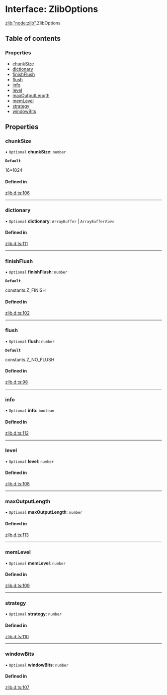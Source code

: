# Interface: ZlibOptions

[zlib](../modules/zlib.md).["node:zlib"](../modules/zlib._node_zlib_.md).ZlibOptions

## Table of contents

### Properties

- [chunkSize](zlib._node_zlib_.ZlibOptions.md#chunksize)
- [dictionary](zlib._node_zlib_.ZlibOptions.md#dictionary)
- [finishFlush](zlib._node_zlib_.ZlibOptions.md#finishflush)
- [flush](zlib._node_zlib_.ZlibOptions.md#flush)
- [info](zlib._node_zlib_.ZlibOptions.md#info)
- [level](zlib._node_zlib_.ZlibOptions.md#level)
- [maxOutputLength](zlib._node_zlib_.ZlibOptions.md#maxoutputlength)
- [memLevel](zlib._node_zlib_.ZlibOptions.md#memlevel)
- [strategy](zlib._node_zlib_.ZlibOptions.md#strategy)
- [windowBits](zlib._node_zlib_.ZlibOptions.md#windowbits)

## Properties

### chunkSize

• `Optional` **chunkSize**: `number`

**`Default`**

16*1024

#### Defined in

[zlib.d.ts:106](https://github.com/goodcodedev/bun-types/blob/8bd1b3a/zlib.d.ts#L106)

___

### dictionary

• `Optional` **dictionary**: `ArrayBuffer` \| `ArrayBufferView`

#### Defined in

[zlib.d.ts:111](https://github.com/goodcodedev/bun-types/blob/8bd1b3a/zlib.d.ts#L111)

___

### finishFlush

• `Optional` **finishFlush**: `number`

**`Default`**

constants.Z_FINISH

#### Defined in

[zlib.d.ts:102](https://github.com/goodcodedev/bun-types/blob/8bd1b3a/zlib.d.ts#L102)

___

### flush

• `Optional` **flush**: `number`

**`Default`**

constants.Z_NO_FLUSH

#### Defined in

[zlib.d.ts:98](https://github.com/goodcodedev/bun-types/blob/8bd1b3a/zlib.d.ts#L98)

___

### info

• `Optional` **info**: `boolean`

#### Defined in

[zlib.d.ts:112](https://github.com/goodcodedev/bun-types/blob/8bd1b3a/zlib.d.ts#L112)

___

### level

• `Optional` **level**: `number`

#### Defined in

[zlib.d.ts:108](https://github.com/goodcodedev/bun-types/blob/8bd1b3a/zlib.d.ts#L108)

___

### maxOutputLength

• `Optional` **maxOutputLength**: `number`

#### Defined in

[zlib.d.ts:113](https://github.com/goodcodedev/bun-types/blob/8bd1b3a/zlib.d.ts#L113)

___

### memLevel

• `Optional` **memLevel**: `number`

#### Defined in

[zlib.d.ts:109](https://github.com/goodcodedev/bun-types/blob/8bd1b3a/zlib.d.ts#L109)

___

### strategy

• `Optional` **strategy**: `number`

#### Defined in

[zlib.d.ts:110](https://github.com/goodcodedev/bun-types/blob/8bd1b3a/zlib.d.ts#L110)

___

### windowBits

• `Optional` **windowBits**: `number`

#### Defined in

[zlib.d.ts:107](https://github.com/goodcodedev/bun-types/blob/8bd1b3a/zlib.d.ts#L107)
